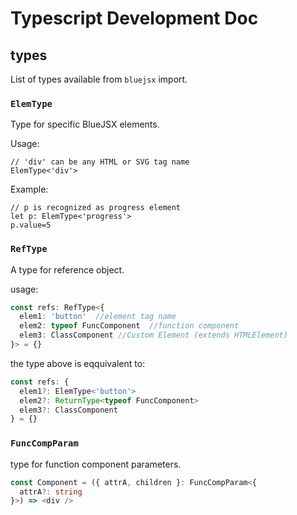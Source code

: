 # Typescript Development Doc

## types

List of types available from `bluejsx` import.


### `ElemType`

Type for specific BlueJSX elements. 


Usage:
```tsx
// 'div' can be any HTML or SVG tag name 
ElemType<'div'>
```

Example:
```tsx
// p is recognized as progress element
let p: ElemType<'progress'>
p.value=5
```

### `RefType`

A type for reference object. 

usage:
```ts
const refs: RefType<{
  elem1: 'button'  //element tag name
  elem2: typeof FuncComponent  //function component
  elem3: ClassComponent //Custom Element (extends HTMLElement)
}> = {}
```

the type above is eqquivalent to:

```ts
const refs: {
  elem1?: ElemType<'button'>
  elem2?: ReturnType<typeof FuncComponent>
  elem3?: ClassComponent
} = {}
```

### `FuncCompParam`

type for function component parameters.

```ts
const Component = ({ attrA, children }: FuncCompParam<{
  attrA?: string
}>) => <div />
```